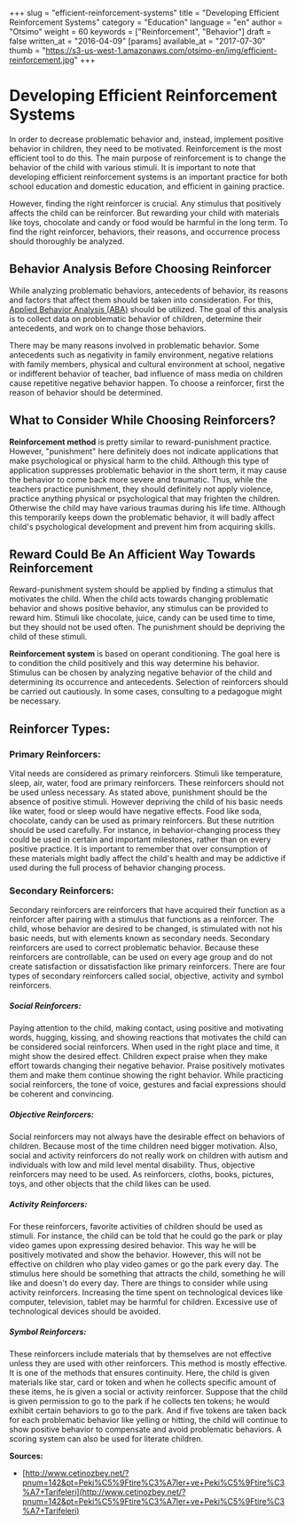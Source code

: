+++
slug = "efficient-reinforcement-systems"
title = "Developing Efficient Reinforcement Systems"
category = "Education"
language = "en"
author = "Otsimo"
weight = 60
keywords = ["Reinforcement", "Behavior"]
draft = false
written_at = "2016-04-09"
[params]
available_at = "2017-07-30"
thumb = "https://s3-us-west-1.amazonaws.com/otsimo-en/img/efficient-reinforcement.jpg"
+++

# Developing Efficient Reinforcement Systems

In order to decrease problematic behavior and, instead, implement positive behavior in children, they need to be motivated. Reinforcement is the most efficient tool to do this. The main purpose of reinforcement is to change the behavior of the child with various stimuli. It is important to note that developing efficient reinforcement systems is an important practice for both school education and domestic education, and efficient in gaining practice.

However, finding the right reinforcer is crucial. Any stimulus that positively affects the child can be reinforcer. But rewarding your child with materials like toys, chocolate and candy or food would be harmful in the long term. To find the right reinforcer, behaviors, their reasons, and occurrence process should thoroughly be analyzed.

## Behavior Analysis Before Choosing Reinforcer

While analyzing problematic behaviors, antecedents of behavior, its reasons and factors that affect them should be taken into consideration. For this, [Applied Behavior Analysis (ABA)](/applied-behavior-analysis-aba-2/) should be utilized. The goal of this analysis is to collect data on problematic behavior of children, determine their antecedents, and work on to change those behaviors.


There may be many reasons involved in problematic behavior. Some antecedents such as negativity in family environment, negative relations with family members, physical and cultural environment at school, negative or indifferent behavior of teacher, bad influence of mass media on children cause repetitive negative behavior happen. To choose a reinforcer, first the reason of behavior should be determined.


## What to Consider While Choosing Reinforcers?

**Reinforcement method** is pretty similar to reward-punishment practice. However, "punishment" here definitely does not indicate applications that make psychological or physical harm to the child. Although this type of application suppresses problematic behavior in the short term, it may cause the behavior to come back more severe and traumatic. Thus, while the teachers practice punishment, they should definitely not apply violence, practice anything physical or psychological that may frighten the children. Otherwise the child may have various traumas during his life time. Although this temporarily keeps down the problematic behavior, it will badly affect child's psychological development and prevent him from acquiring skills.

## Reward Could Be An Afficient Way Towards Reinforcement

Reward-punishment system should be applied by finding a stimulus that motivates the child. When the child acts towards changing problematic behavior and shows positive behavior, any stimulus can be provided to reward him. Stimuli like chocolate, juice, candy can be used time to time, but they should not be used often. The punishment should be depriving the child of these stimuli.

**Reinforcement system** is based on operant conditioning. The goal here is to condition the child positively and this way determine his behavior. Stimulus can be chosen by analyzing negative behavior of the child and determining its occurrence and antecedents. Selection of reinforcers should be carried out cautiously. In some cases, consulting to a pedagogue might be necessary.

## Reinforcer Types:

### Primary Reinforcers:

Vital needs are considered as primary reinforcers. Stimuli like temperature, sleep, air, water, food are primary reinforcers. These reinforcers should not be used unless necessary. As stated above, punishment should be the absence of positive stimuli. However depriving the child of his basic needs like water, food or sleep would have negative effects. Food like soda, chocolate, candy can be used as primary reinforcers. But these nutrition should be used carefully. For instance, in behavior-changing process they could be used in certain and important milestones, rather than on every positive practice. It is important to remember that over consumption of these materials might badly affect the child's health and may be addictive if used during the full process of behavior changing process.

### Secondary Reinforcers:

Secondary reinforcers are reinforcers that have acquired their function as a reinforcer after pairing with a stimulus that functions as a reinforcer. The child, whose behavior are desired to be changed, is stimulated with not his basic needs, but with elements known as secondary needs. Secondary reinforcers are used to correct problematic behavior. Because these reinforcers are controllable, can be used on every age group and do not create satisfaction or dissatisfaction like primary reinforcers. There are four types of secondary reinforcers called social, objective, activity and symbol reinforcers.

##### Social Reinforcers:
Paying attention to the child, making contact, using positive and motivating words, hugging, kissing, and showing reactions that motivates the child can be considered social reinforcers. When used in the right place and time, it might show the desired effect. Children expect praise when they make effort towards changing their negative behavior. Praise positively motivates them and make them continue showing the right behavior. While practicing social reinforcers, the tone of voice, gestures and facial expressions should be coherent and convincing.

##### Objective Reinforcers:
Social reinforcers may not always have the desirable effect on behaviors of children. Because most of the time children need bigger motivation. Also, social and activity reinforcers do not really work on children with autism and individuals with low and mild level mental disability. Thus, objective reinforcers may need to be used. As reinforcers, cloths, books, pictures, toys, and other objects that the child likes can be used.

##### Activity Reinforcers:
For these reinforcers, favorite activities of children should be used as stimuli. For instance, the child can be told that he could go the park or play video games upon expressing desired behavior. This way he will be positively motivated and show the behavior. However, this will not be effective on children who play video games or go the park every day. The stimulus here should be something that attracts the child, something he will like and doesn't do every day. There are things to consider while using activity reinforcers. Increasing the time spent on technological devices like computer, television, tablet may be harmful for children. Excessive use of technological devices should be avoided.

##### Symbol Reinforcers:
These reinforcers include materials that by themselves are not effective unless they are used with other reinforcers. This method is mostly effective. It is one of the methods that ensures continuity. Here, the child is given materials like star, card or token and when he collects specific amount of these items, he is given a social or activity reinforcer. Suppose that the child is given permission to go to the park if he collects ten tokens; he would exhibit certain behaviors to go to the park. And if five tokens are taken back for each problematic behavior like yelling or hitting, the child will continue to show positive behavior to compensate and avoid problematic behaviors. A scoring system can also be used for literate children.

**Sources:**

  * [http://www.cetinozbey.net/?pnum=142&pt=Peki%C5%9Ftire%C3%A7ler+ve+Peki%C5%9Ftire%C3%A7+Tarifeleri](http://www.cetinozbey.net/?pnum=142&pt=Peki%C5%9Ftire%C3%A7ler+ve+Peki%C5%9Ftire%C3%A7+Tarifeleri)
